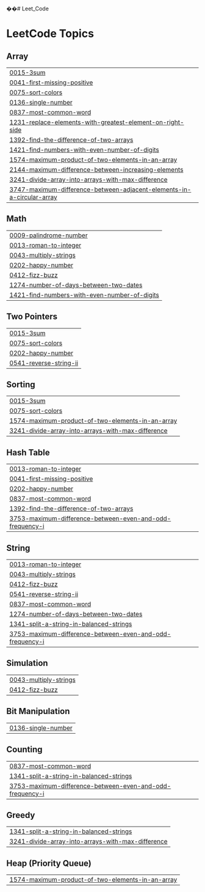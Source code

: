 ��#   L e e t _ C o d e  
 
<!---LeetCode Topics Start-->
# LeetCode Topics
## Array
|  |
| ------- |
| [0015-3sum](https://github.com/mohammedshahidc/Leet_Code/tree/master/0015-3sum) |
| [0041-first-missing-positive](https://github.com/mohammedshahidc/Leet_Code/tree/master/0041-first-missing-positive) |
| [0075-sort-colors](https://github.com/mohammedshahidc/Leet_Code/tree/master/0075-sort-colors) |
| [0136-single-number](https://github.com/mohammedshahidc/Leet_Code/tree/master/0136-single-number) |
| [0837-most-common-word](https://github.com/mohammedshahidc/Leet_Code/tree/master/0837-most-common-word) |
| [1231-replace-elements-with-greatest-element-on-right-side](https://github.com/mohammedshahidc/Leet_Code/tree/master/1231-replace-elements-with-greatest-element-on-right-side) |
| [1392-find-the-difference-of-two-arrays](https://github.com/mohammedshahidc/Leet_Code/tree/master/1392-find-the-difference-of-two-arrays) |
| [1421-find-numbers-with-even-number-of-digits](https://github.com/mohammedshahidc/Leet_Code/tree/master/1421-find-numbers-with-even-number-of-digits) |
| [1574-maximum-product-of-two-elements-in-an-array](https://github.com/mohammedshahidc/Leet_Code/tree/master/1574-maximum-product-of-two-elements-in-an-array) |
| [2144-maximum-difference-between-increasing-elements](https://github.com/mohammedshahidc/Leet_Code/tree/master/2144-maximum-difference-between-increasing-elements) |
| [3241-divide-array-into-arrays-with-max-difference](https://github.com/mohammedshahidc/Leet_Code/tree/master/3241-divide-array-into-arrays-with-max-difference) |
| [3747-maximum-difference-between-adjacent-elements-in-a-circular-array](https://github.com/mohammedshahidc/Leet_Code/tree/master/3747-maximum-difference-between-adjacent-elements-in-a-circular-array) |
## Math
|  |
| ------- |
| [0009-palindrome-number](https://github.com/mohammedshahidc/Leet_Code/tree/master/0009-palindrome-number) |
| [0013-roman-to-integer](https://github.com/mohammedshahidc/Leet_Code/tree/master/0013-roman-to-integer) |
| [0043-multiply-strings](https://github.com/mohammedshahidc/Leet_Code/tree/master/0043-multiply-strings) |
| [0202-happy-number](https://github.com/mohammedshahidc/Leet_Code/tree/master/0202-happy-number) |
| [0412-fizz-buzz](https://github.com/mohammedshahidc/Leet_Code/tree/master/0412-fizz-buzz) |
| [1274-number-of-days-between-two-dates](https://github.com/mohammedshahidc/Leet_Code/tree/master/1274-number-of-days-between-two-dates) |
| [1421-find-numbers-with-even-number-of-digits](https://github.com/mohammedshahidc/Leet_Code/tree/master/1421-find-numbers-with-even-number-of-digits) |
## Two Pointers
|  |
| ------- |
| [0015-3sum](https://github.com/mohammedshahidc/Leet_Code/tree/master/0015-3sum) |
| [0075-sort-colors](https://github.com/mohammedshahidc/Leet_Code/tree/master/0075-sort-colors) |
| [0202-happy-number](https://github.com/mohammedshahidc/Leet_Code/tree/master/0202-happy-number) |
| [0541-reverse-string-ii](https://github.com/mohammedshahidc/Leet_Code/tree/master/0541-reverse-string-ii) |
## Sorting
|  |
| ------- |
| [0015-3sum](https://github.com/mohammedshahidc/Leet_Code/tree/master/0015-3sum) |
| [0075-sort-colors](https://github.com/mohammedshahidc/Leet_Code/tree/master/0075-sort-colors) |
| [1574-maximum-product-of-two-elements-in-an-array](https://github.com/mohammedshahidc/Leet_Code/tree/master/1574-maximum-product-of-two-elements-in-an-array) |
| [3241-divide-array-into-arrays-with-max-difference](https://github.com/mohammedshahidc/Leet_Code/tree/master/3241-divide-array-into-arrays-with-max-difference) |
## Hash Table
|  |
| ------- |
| [0013-roman-to-integer](https://github.com/mohammedshahidc/Leet_Code/tree/master/0013-roman-to-integer) |
| [0041-first-missing-positive](https://github.com/mohammedshahidc/Leet_Code/tree/master/0041-first-missing-positive) |
| [0202-happy-number](https://github.com/mohammedshahidc/Leet_Code/tree/master/0202-happy-number) |
| [0837-most-common-word](https://github.com/mohammedshahidc/Leet_Code/tree/master/0837-most-common-word) |
| [1392-find-the-difference-of-two-arrays](https://github.com/mohammedshahidc/Leet_Code/tree/master/1392-find-the-difference-of-two-arrays) |
| [3753-maximum-difference-between-even-and-odd-frequency-i](https://github.com/mohammedshahidc/Leet_Code/tree/master/3753-maximum-difference-between-even-and-odd-frequency-i) |
## String
|  |
| ------- |
| [0013-roman-to-integer](https://github.com/mohammedshahidc/Leet_Code/tree/master/0013-roman-to-integer) |
| [0043-multiply-strings](https://github.com/mohammedshahidc/Leet_Code/tree/master/0043-multiply-strings) |
| [0412-fizz-buzz](https://github.com/mohammedshahidc/Leet_Code/tree/master/0412-fizz-buzz) |
| [0541-reverse-string-ii](https://github.com/mohammedshahidc/Leet_Code/tree/master/0541-reverse-string-ii) |
| [0837-most-common-word](https://github.com/mohammedshahidc/Leet_Code/tree/master/0837-most-common-word) |
| [1274-number-of-days-between-two-dates](https://github.com/mohammedshahidc/Leet_Code/tree/master/1274-number-of-days-between-two-dates) |
| [1341-split-a-string-in-balanced-strings](https://github.com/mohammedshahidc/Leet_Code/tree/master/1341-split-a-string-in-balanced-strings) |
| [3753-maximum-difference-between-even-and-odd-frequency-i](https://github.com/mohammedshahidc/Leet_Code/tree/master/3753-maximum-difference-between-even-and-odd-frequency-i) |
## Simulation
|  |
| ------- |
| [0043-multiply-strings](https://github.com/mohammedshahidc/Leet_Code/tree/master/0043-multiply-strings) |
| [0412-fizz-buzz](https://github.com/mohammedshahidc/Leet_Code/tree/master/0412-fizz-buzz) |
## Bit Manipulation
|  |
| ------- |
| [0136-single-number](https://github.com/mohammedshahidc/Leet_Code/tree/master/0136-single-number) |
## Counting
|  |
| ------- |
| [0837-most-common-word](https://github.com/mohammedshahidc/Leet_Code/tree/master/0837-most-common-word) |
| [1341-split-a-string-in-balanced-strings](https://github.com/mohammedshahidc/Leet_Code/tree/master/1341-split-a-string-in-balanced-strings) |
| [3753-maximum-difference-between-even-and-odd-frequency-i](https://github.com/mohammedshahidc/Leet_Code/tree/master/3753-maximum-difference-between-even-and-odd-frequency-i) |
## Greedy
|  |
| ------- |
| [1341-split-a-string-in-balanced-strings](https://github.com/mohammedshahidc/Leet_Code/tree/master/1341-split-a-string-in-balanced-strings) |
| [3241-divide-array-into-arrays-with-max-difference](https://github.com/mohammedshahidc/Leet_Code/tree/master/3241-divide-array-into-arrays-with-max-difference) |
## Heap (Priority Queue)
|  |
| ------- |
| [1574-maximum-product-of-two-elements-in-an-array](https://github.com/mohammedshahidc/Leet_Code/tree/master/1574-maximum-product-of-two-elements-in-an-array) |
<!---LeetCode Topics End-->